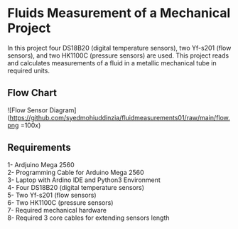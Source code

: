 # Fluids Measurement of a Mechanical Project
In this project four DS18B20 (digital temperature sensors), two Yf-s201 (flow sensors), and two HK1100C (pressure sensors) are used. This project reads and calculates measurements of a fluid in a metallic mechanical tube in required units.

## Flow Chart
![Flow Sensor Diagram](https://github.com/syedmohiuddinzia/fluidmeasurements01/raw/main/flow.png =100x)

## Requirements
1- Ardjuino Mega 2560 </br>
2- Programming Cable for Arduino Mega 2560 </br>
3- Laptop with Ardino IDE and Python3 Environment </br>
4- Four DS18B20 (digital temperature sensors) </br>
5- Two Yf-s201 (flow sensors) </br>
6- Two HK1100C (pressure sensors) </br>
7- Required mechanical hardware </br>
8- Required 3 core cables for extending sensors length </br>
